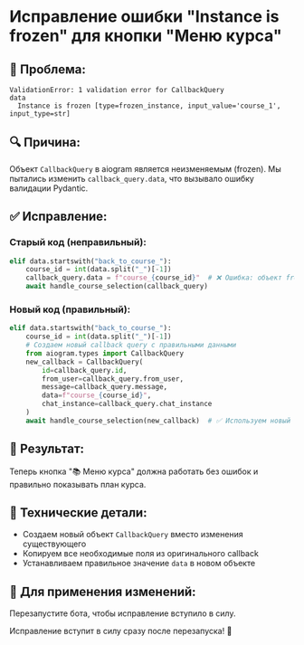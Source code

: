 # Исправление ошибки "Instance is frozen" для кнопки "Меню курса"

## 🐛 **Проблема:**
```
ValidationError: 1 validation error for CallbackQuery
data
  Instance is frozen [type=frozen_instance, input_value='course_1', input_type=str]
```

## 🔍 **Причина:**
Объект `CallbackQuery` в aiogram является неизменяемым (frozen). Мы пытались изменить `callback_query.data`, что вызывало ошибку валидации Pydantic.

## ✅ **Исправление:**

### **Старый код (неправильный):**
```python
elif data.startswith("back_to_course_"):
    course_id = int(data.split("_")[-1])
    callback_query.data = f"course_{course_id}"  # ❌ Ошибка: объект frozen
    await handle_course_selection(callback_query)
```

### **Новый код (правильный):**
```python
elif data.startswith("back_to_course_"):
    course_id = int(data.split("_")[-1])
    # Создаем новый callback query с правильными данными
    from aiogram.types import CallbackQuery
    new_callback = CallbackQuery(
        id=callback_query.id,
        from_user=callback_query.from_user,
        message=callback_query.message,
        data=f"course_{course_id}",
        chat_instance=callback_query.chat_instance
    )
    await handle_course_selection(new_callback)  # ✅ Используем новый объект
```

## 🎯 **Результат:**
Теперь кнопка "📚 Меню курса" должна работать без ошибок и правильно показывать план курса.

## 🔧 **Технические детали:**
- Создаем новый объект `CallbackQuery` вместо изменения существующего
- Копируем все необходимые поля из оригинального callback
- Устанавливаем правильное значение `data` в новом объекте

## 🚀 **Для применения изменений:**
Перезапустите бота, чтобы исправление вступило в силу.

Исправление вступит в силу сразу после перезапуска! 🎉
